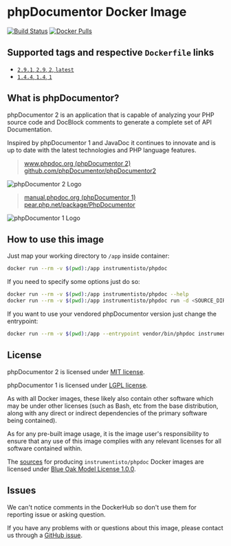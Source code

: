 phpDocumentor Docker Image
==========================

[![Build Status](https://travis-ci.org/instrumentisto/phpdoc-docker-image.svg?branch=master)](https://travis-ci.org/instrumentisto/phpdoc-docker-image) [![Docker Pulls](https://img.shields.io/docker/pulls/instrumentisto/phpdoc.svg)](https://hub.docker.com/r/instrumentisto/phpdoc)




## Supported tags and respective `Dockerfile` links

- [`2.9.1`, `2.9`, `2`, `latest`][101]
- [`1.4.4`, `1.4`, `1`][102]




## What is phpDocumentor?

phpDocumentor 2 is an application that is capable of analyzing your PHP source code
and DocBlock comments to generate a complete set of API Documentation.

Inspired by phpDocumentor 1 and JavaDoc it continues to innovate and is up to
date with the latest technologies and PHP language features.

> [www.phpdoc.org (phpDocumentor 2)](https://www.phpdoc.org)  
> [github.com/phpDocumentor/phpDocumentor2](https://github.com/phpDocumentor/phpDocumentor2)

![phpDocumentor 2 Logo](https://www.phpdoc.org/bundles/phpdocumentorwebsite/images/logo2.png)

> [manual.phpdoc.org (phpDocumentor 1)](https://manual.phpdoc.org)  
> [pear.php.net/package/PhpDocumentor](https://pear.php.net/package/PhpDocumentor)

![phpDocumentor 1 Logo](https://manual.phpdoc.org/images/logo-trans.png)




## How to use this image

Just map your working directory to `/app` inside container:
```bash
docker run --rm -v $(pwd):/app instrumentisto/phpdoc
```

If you need to specify some options just do so:
```bash
docker run --rm -v $(pwd):/app instrumentisto/phpdoc --help
docker run --rm -v $(pwd):/app instrumentisto/phpdoc run -d <SOURCE_DIRECTORY> -t <TARGET_DIRECTORY>
```

If you want to use your vendored phpDocumentor version just change the entrypoint:
```bash
docker run --rm -v $(pwd):/app --entrypoint vendor/bin/phpdoc instrumentisto/phpdoc --help
```




## License

phpDocumentor 2 is licensed under [MIT license][92].

phpDocumentor 1 is licensed under [LGPL license][93].

As with all Docker images, these likely also contain other software which may be under other licenses (such as Bash, etc from the base distribution, along with any direct or indirect dependencies of the primary software being contained).

As for any pre-built image usage, it is the image user's responsibility to ensure that any use of this image complies with any relevant licenses for all software contained within.

The [sources][91] for producing `instrumentisto/phpdoc` Docker images are licensed under [Blue Oak Model License 1.0.0][90].




## Issues

We can't notice comments in the DockerHub so don't use them for reporting issue or asking question.

If you have any problems with or questions about this image, please contact us through a [GitHub issue][1].




[1]: https://github.com/instrumentisto/phpdoc-docker-image/issues

[90]: https://github.com/instrumentisto/phpdoc-docker-image/blob/master/LICENSE.md
[91]: https://github.com/instrumentisto/phpdoc-docker-image
[92]: https://github.com/phpDocumentor/phpDocumentor2/blob/develop/LICENSE
[93]: https://www.gnu.org/licenses/lgpl.html

[101]: https://github.com/instrumentisto/phpdoc-docker-image/blob/master/2/Dockerfile
[102]: https://github.com/instrumentisto/phpdoc-docker-image/blob/master/1/Dockerfile
